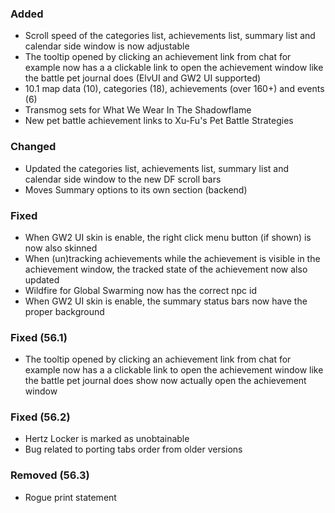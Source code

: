 <p><h3>Added</h3></p>
<ul>
<li>Scroll speed of the categories list, achievements list, summary list and calendar side window is now adjustable</li>
<li>The tooltip opened by clicking an achievement link from chat for example now has a a clickable link to open the achievement window like the battle pet journal does (ElvUI and GW2 UI supported)</li>
<li>10.1 map data (10), categories (18), achievements (over 160+) and events (6)</li>
<li>Transmog sets for What We Wear In The Shadowflame</li>
<li>New pet battle achievement links to Xu-Fu's Pet Battle Strategies</li>
</ul>
<p><h3>Changed</h3></p>
<ul>
<li>Updated the categories list, achievements list, summary list and calendar side window to the new DF scroll bars</li>
<li>Moves Summary options to its own section (backend)</li>
</ul>
<p><h3>Fixed</h3></p>
<ul>
<li>When GW2 UI skin is enable, the right click menu button (if shown) is now also skinned</li>
<li>When (un)tracking achievements while the achievement is visible in the achievement window, the tracked state of the achievement now also updated</li>
<li>Wildfire for Global Swarming now has the correct npc id</li>
<li>When GW2 UI skin is enable, the summary status bars now have the proper background</li>
</ul>
<p><h3>Fixed (56.1)</h3></p>
<ul>
<li>The tooltip opened by clicking an achievement link from chat for example now has a a clickable link to open the achievement window like the battle pet journal does show now actually open the achievement window</li>
</ul>
<p><h3>Fixed (56.2)</h3></p>
<ul>
<li>Hertz Locker is marked as unobtainable</li>
<li>Bug related to porting tabs order from older versions</li>
</ul>
<p><h3>Removed (56.3)</h3></p>
<ul>
<li>Rogue print statement</li>
</ul>
